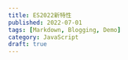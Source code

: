 ```yaml
---
title: ES2022新特性
published: 2022-07-01
tags: [Markdown, Blogging, Demo]
category: JavaScript
draft: true
---
```



